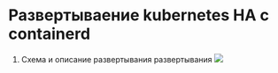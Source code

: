 # Развертываение kubernetes HA с containerd
1.  Схема и описание развертывания развертывания
	![]({{site.baseurl}}/https://github.com/rjeka/k8s-containerd/raw/master/images/ha-kubernetes.png)
